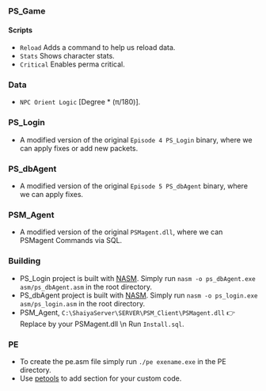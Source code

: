 ### PS_Game
#### Scripts
- `Reload` Adds a command to help us reload data.
- `Stats` Shows character stats.
- `Critical` Enables perma critical.
### Data
- `NPC Orient Logic` [Degree * (π/180)].
### PS_Login
- A modified version of the original `Episode 4 PS_Login` binary, where we can apply fixes or add new packets.
### PS_dbAgent
- A modified version of the original `Episode 5 PS_dbAgent` binary, where we can apply fixes.
### PSM_Agent
- A modified version of the original `PSMagent.dll`, where we can PSMagent Commands via SQL.
### Building
- PS_Login project is built with  [NASM]. Simply run `nasm -o ps_dbAgent.exe asm/ps_dbAgent.asm` in the root directory.
- PS_dbAgent project is built with [NASM]. Simply run `nasm -o ps_login.exe asm/ps_login.asm` in the root directory.
- PSM_Agent, `C:\ShaiyaServer\SERVER\PSM_Client\PSMagent.dll` 👉 Replace by your PSMagent.dll \n Run `Install.sql`.
### PE
- To create the pe.asm file simply run `./pe exename.exe` in the PE directory.
- Use [petools] to add section for your custom code.

[petools]:https://github.com/petoolse/petools
[NASM]:https://nasm.us/
[Visual Studio]:https://visualstudio.microsoft.com